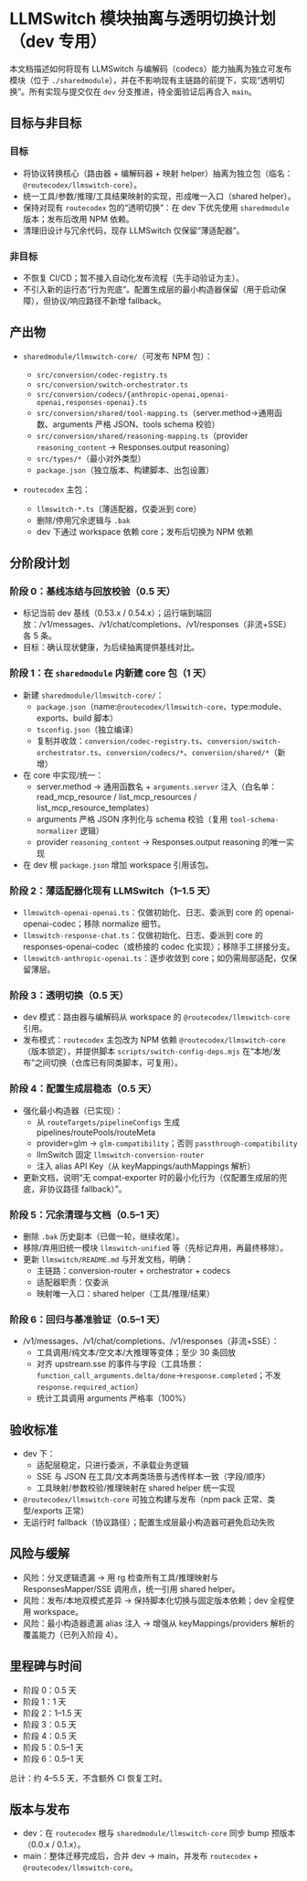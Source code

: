 # LLMSwitch 模块抽离与透明切换计划（dev 专用）

本文档描述如何将现有 LLMSwitch 与编解码（codecs）能力抽离为独立可发布模块（位于 `./sharedmodule`），并在不影响现有主链路的前提下，实现“透明切换”。所有实现与提交仅在 `dev` 分支推进，待全面验证后再合入 `main`。

## 目标与非目标

### 目标
- 将协议转换核心（路由器 + 编解码器 + 映射 helper）抽离为独立包（临名：`@routecodex/llmswitch-core`）。
- 统一工具/参数/推理/工具结果映射的实现，形成唯一入口（shared helper）。
- 保持对现有 `routecodex` 包的“透明切换”：在 dev 下优先使用 `sharedmodule` 版本；发布后改用 NPM 依赖。
- 清理旧设计与冗余代码，现存 LLMSwitch 仅保留“薄适配器”。

### 非目标
- 不恢复 CI/CD；暂不接入自动化发布流程（先手动验证为主）。
- 不引入新的运行态“行为兜底”。配置生成层的最小构造器保留（用于启动保障），但协议/响应路径不新增 fallback。

## 产出物
- `sharedmodule/llmswitch-core/`（可发布 NPM 包）：
  - `src/conversion/codec-registry.ts`
  - `src/conversion/switch-orchestrator.ts`
  - `src/conversion/codecs/{anthropic-openai,openai-openai,responses-openai}.ts`
  - `src/conversion/shared/tool-mapping.ts`（server.method→通用函数、arguments 严格 JSON、tools schema 校验）
  - `src/conversion/shared/reasoning-mapping.ts`（provider `reasoning_content` → Responses.output reasoning）
  - `src/types/*`（最小对外类型）
  - `package.json`（独立版本、构建脚本、出包设置）

- `routecodex` 主包：
  - `llmswitch-*.ts`（薄适配器，仅委派到 core）
  - 删除/停用冗余逻辑与 `.bak`
  - dev 下通过 workspace 依赖 core；发布后切换为 NPM 依赖

## 分阶段计划

### 阶段 0：基线冻结与回放校验（0.5 天）
- 标记当前 dev 基线（0.53.x / 0.54.x）；运行端到端回放：/v1/messages、/v1/chat/completions、/v1/responses（非流+SSE）各 5 条。
- 目标：确认现状健康，为后续抽离提供基线对比。

### 阶段 1：在 `sharedmodule` 内新建 core 包（1 天）
- 新建 `sharedmodule/llmswitch-core/`：
  - `package.json`（name:`@routecodex/llmswitch-core`、type:module、exports、build 脚本）
  - `tsconfig.json`（独立编译）
  - 复制并收敛：`conversion/codec-registry.ts`、`conversion/switch-orchestrator.ts`、`conversion/codecs/*`、`conversion/shared/*`（新增）
- 在 core 中实现/统一：
  - server.method → 通用函数名 + `arguments.server` 注入（白名单：read_mcp_resource / list_mcp_resources / list_mcp_resource_templates）
  - arguments 严格 JSON 序列化与 schema 校验（复用 `tool-schema-normalizer` 逻辑）
  - provider `reasoning_content` → Responses.output reasoning 的唯一实现
- 在 dev 根 `package.json` 增加 workspace 引用该包。

### 阶段 2：薄适配器化现有 LLMSwitch（1–1.5 天）
- `llmswitch-openai-openai.ts`：仅做初始化、日志、委派到 core 的 openai-openai-codec；移除 normalize 细节。
- `llmswitch-response-chat.ts`：仅做初始化、日志、委派到 core 的 responses-openai-codec（或桥接的 codec 化实现）；移除手工拼接分支。
- `llmswitch-anthropic-openai.ts`：逐步收敛到 core；如仍需局部适配，仅保留薄层。

### 阶段 3：透明切换（0.5 天）
- dev 模式：路由器与编解码从 workspace 的 `@routecodex/llmswitch-core` 引用。
- 发布模式：`routecodex` 主包改为 NPM 依赖 `@routecodex/llmswitch-core`（版本锁定），并提供脚本 `scripts/switch-config-deps.mjs` 在“本地/发布”之间切换（仓库已有同类脚本，可复用）。

### 阶段 4：配置生成层稳态（0.5 天）
- 强化最小构造器（已实现）：
  - 从 `routeTargets/pipelineConfigs` 生成 pipelines/routePools/routeMeta
  - provider=glm → `glm-compatibility`；否则 `passthrough-compatibility`
  - llmSwitch 固定 `llmswitch-conversion-router`
  - 注入 alias API Key（从 keyMappings/authMappings 解析）
- 更新文档，说明“无 compat-exporter 时的最小化行为（仅配置生成层的兜底，非协议路径 fallback）”。

### 阶段 5：冗余清理与文档（0.5–1 天）
- 删除 `.bak` 历史副本（已做一轮，继续收尾）。
- 移除/弃用旧统一模块 `llmswitch-unified` 等（先标记弃用，再最终移除）。
- 更新 `llmswitch/README.md` 与开发文档，明确：
  - 主链路：conversion-router + orchestrator + codecs
  - 适配器职责：仅委派
  - 映射唯一入口：shared helper（工具/推理/结果）

### 阶段 6：回归与基准验证（0.5–1 天）
- /v1/messages、/v1/chat/completions、/v1/responses（非流+SSE）：
  - 工具调用/纯文本/空文本/大推理等变体；至少 30 条回放
  - 对齐 upstream.sse 的事件与字段（工具场景：`function_call_arguments.delta/done`→`response.completed`；不发 `response.required_action`）
  - 统计工具调用 arguments 严格率（100%）

## 验收标准
- dev 下：
  - 适配层稳定，只进行委派，不承载业务逻辑
  - SSE 与 JSON 在工具/文本两类场景与透传样本一致（字段/顺序）
  - 工具映射/参数校验/推理映射在 shared helper 统一实现
- `@routecodex/llmswitch-core` 可独立构建与发布（npm pack 正常、类型/exports 正常）
- 无运行时 fallback（协议路径）；配置生成层最小构造器可避免启动失败

## 风险与缓解
- 风险：分叉逻辑遗漏 → 用 rg 检查所有工具/推理映射与 ResponsesMapper/SSE 调用点，统一引用 shared helper。
- 风险：发布/本地双模式差异 → 保持脚本化切换与固定版本依赖；dev 全程使用 workspace。
- 风险：最小构造器遗漏 alias 注入 → 增强从 keyMappings/providers 解析的覆盖能力（已列入阶段 4）。

## 里程碑与时间
- 阶段 0：0.5 天
- 阶段 1：1 天
- 阶段 2：1–1.5 天
- 阶段 3：0.5 天
- 阶段 4：0.5 天
- 阶段 5：0.5–1 天
- 阶段 6：0.5–1 天

总计：约 4–5.5 天，不含额外 CI 恢复工时。

## 版本与发布
- dev：在 `routecodex` 根与 `sharedmodule/llmswitch-core` 同步 bump 预版本（0.0.x / 0.1.x）。
- main：整体迁移完成后，合并 dev → main，并发布 `routecodex` + `@routecodex/llmswitch-core`。

